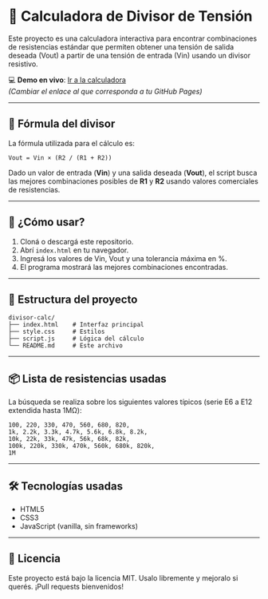 # 🔌 Calculadora de Divisor de Tensión

Este proyecto es una calculadora interactiva para encontrar combinaciones de resistencias estándar que permiten obtener una tensión de salida deseada (Vout) a partir de una tensión de entrada (Vin) usando un divisor resistivo.

💻 **Demo en vivo**: [Ir a la calculadora](https://tu-usuario.github.io/divisor-calc/)  
*(Cambiar el enlace al que corresponda a tu GitHub Pages)*

---

## 📐 Fórmula del divisor

La fórmula utilizada para el cálculo es:

```
Vout = Vin × (R2 / (R1 + R2))
```

Dado un valor de entrada (**Vin**) y una salida deseada (**Vout**), el script busca las mejores combinaciones posibles de **R1** y **R2** usando valores comerciales de resistencias.

---

## 🚀 ¿Cómo usar?

1. Cloná o descargá este repositorio.
2. Abrí `index.html` en tu navegador.
3. Ingresá los valores de Vin, Vout y una tolerancia máxima en %.
4. El programa mostrará las mejores combinaciones encontradas.

---

## 📁 Estructura del proyecto

```
divisor-calc/
├── index.html    # Interfaz principal
├── style.css     # Estilos
├── script.js     # Lógica del cálculo
└── README.md     # Este archivo
```

---

## 📦 Lista de resistencias usadas

La búsqueda se realiza sobre los siguientes valores típicos (serie E6 a E12 extendida hasta 1MΩ):

```
100, 220, 330, 470, 560, 680, 820,
1k, 2.2k, 3.3k, 4.7k, 5.6k, 6.8k, 8.2k,
10k, 22k, 33k, 47k, 56k, 68k, 82k,
100k, 220k, 330k, 470k, 560k, 680k, 820k,
1M
```

---

## 🛠 Tecnologías usadas

- HTML5
- CSS3
- JavaScript (vanilla, sin frameworks)

---

## 📄 Licencia

Este proyecto está bajo la licencia MIT. Usalo libremente y mejoralo si querés. ¡Pull requests bienvenidos!